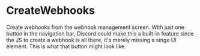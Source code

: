 # CreateWebhooks

Create webhooks from the webhook management screen. With just one button in the navigation bar, Discord could make this a built-in feature since the JS to create a webhook is all there, it's merely missing a singe UI element. This is what that button might look like.